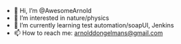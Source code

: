 - 👋 Hi, I’m @AwesomeArnold
- 👀 I’m interested in nature/physics
- 🌱 I’m currently learning test automation/soapUI, Jenkins
- 📫 How to reach me: arnolddongelmans@gmail.com

<!---
AwesomeArnold/AwesomeArnold is a ✨ special ✨ repository because its `README.md` (this file) appears on your GitHub profile.
You can click the Preview link to take a look at your changes.
--->
